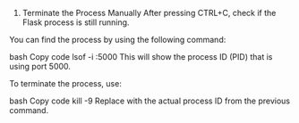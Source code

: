 1. Terminate the Process Manually
After pressing CTRL+C, check if the Flask process is still running.

You can find the process by using the following command:

bash
Copy code
lsof -i :5000
This will show the process ID (PID) that is using port 5000.

To terminate the process, use:

bash
Copy code
kill -9 <PID>
Replace <PID> with the actual process ID from the previous command.